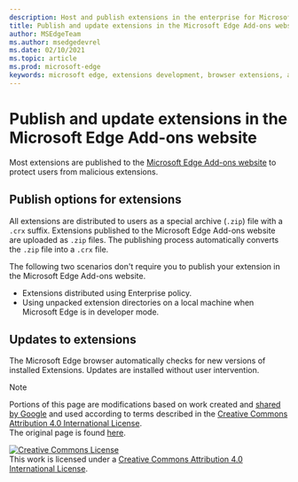 ```yaml
---
description: Host and publish extensions in the enterprise for Microsoft Edge.
title: Publish and update extensions in the Microsoft Edge Add-ons website
author: MSEdgeTeam
ms.author: msedgedevrel
ms.date: 02/10/2021
ms.topic: article
ms.prod: microsoft-edge
keywords: microsoft edge, extensions development, browser extensions, addons, partner center, developer
---
```

# Publish and update extensions in the Microsoft Edge Add-ons website  

Most extensions are published to the [Microsoft Edge Add-ons website][MicrosoftMicrosoftedgeInsiderAddonsEdgeextensions] to protect users from malicious extensions.  

## Publish options for extensions  

All extensions are distributed to users as a special archive \(`.zip`\) file with a `.crx` suffix.  Extensions published to the Microsoft Edge Add-ons website are uploaded as `.zip` files.  The publishing process automatically converts the `.zip` file into a `.crx` file.  

The following two scenarios don't require you to publish your extension in the Microsoft Edge Add-ons website.  

*   Extensions distributed using Enterprise policy.  
*   Using unpacked extension directories on a local machine when Microsoft Edge is in developer mode.  

## Updates to extensions

The Microsoft Edge browser automatically checks for new versions of installed Extensions. Updates are installed without user intervention.  


<!-- image links -->

<!-- links -->  

[MicrosoftMicrosoftedgeInsiderAddonsEdgeextensions]: https://microsoftedge.microsoft.com/insider-addons/category/EdgeExtensions "Extensions - Microsoft Edge Insider Addons | Microsoft"  

> [!NOTE]
> Portions of this page are modifications based on work created and [shared by Google][GoogleSitePolicies] and used according to terms described in the [Creative Commons Attribution 4.0 International License][CCA4IL].  
> The original page is found [here](https://developer.chrome.com/extensions/hosting).  

[![Creative Commons License][CCby4Image]][CCA4IL]  
This work is licensed under a [Creative Commons Attribution 4.0 International License][CCA4IL].  

[CCA4IL]: https://creativecommons.org/licenses/by/4.0  
[CCby4Image]: https://i.creativecommons.org/l/by/4.0/88x31.png  
[GoogleSitePolicies]: https://developers.google.com/terms/site-policies  
